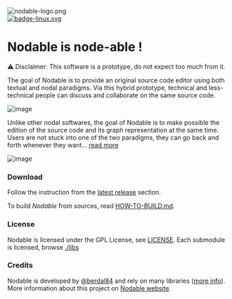 <div>
<img src="https://user-images.githubusercontent.com/942052/220032555-99cd216e-fd40-4dcf-9794-4eb6c11b642e.png"  alt="nodable-logo.png"/>
</div>

<div>
<a href="https://github.com/berdal84/Nodable/actions?query=workflow%3Aci" title="linux">
<img src="https://github.com/berdal84/nodable/workflows/ci/badge.svg"  alt="badge-linux.svg"/>
</a>
</div>

# Nodable is node-able !

⚠️ Disclaimer: This software is a prototype, do not expect too much from it.

The goal of Nodable is to provide an original source code editor using both textual and nodal paradigms. Via this hybrid prototype, technical and less-technical people can discuss and collaborate on the same source code.

![image](https://github.com/berdal84/nodable/assets/942052/4c0175ca-70a5-49e8-8615-59cfb6c812e2)

Unlike other nodal softwares, the goal of Nodable is to make possible the edition of the source code and its graph representation at the same time. Users are not stuck into one of the two paradigms, they can go back and forth whenever they want...
[read more](https://nodable.42borgata.com/)

![image](https://github.com/berdal84/nodable/assets/942052/10ec3e25-626b-47f6-b147-d27216c98643)

### Download

Follow the instruction from the [latest release](https://github.com/berdal84/Nodable/releases/latest) section.

To build *Nodable* from sources, read [HOW-TO-BUILD.md](./HOW-TO-BUILD.md).

### License

Nodable is licensed under the GPL License, see [LICENSE](./LICENSE). Each submodule is licensed, browse [./libs](./libs)

### Credits

Nodable is developed by [@berdal84](https://github.com/berdal84) and rely on many libraries ([more info](./libs/README.md)).
More information about this project on [Nodable website](https://nodable.42borgata.com/).
